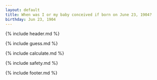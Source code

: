 ```yaml
---
layout: default
title: When was I or my baby conceived if born on June 23, 1904?
birthday: Jun 23, 1904
---
```


{% include header.md %}

{% include guess.md %}

{% include calculate.md %}

{% include safety.md %}

{% include footer.md %}



